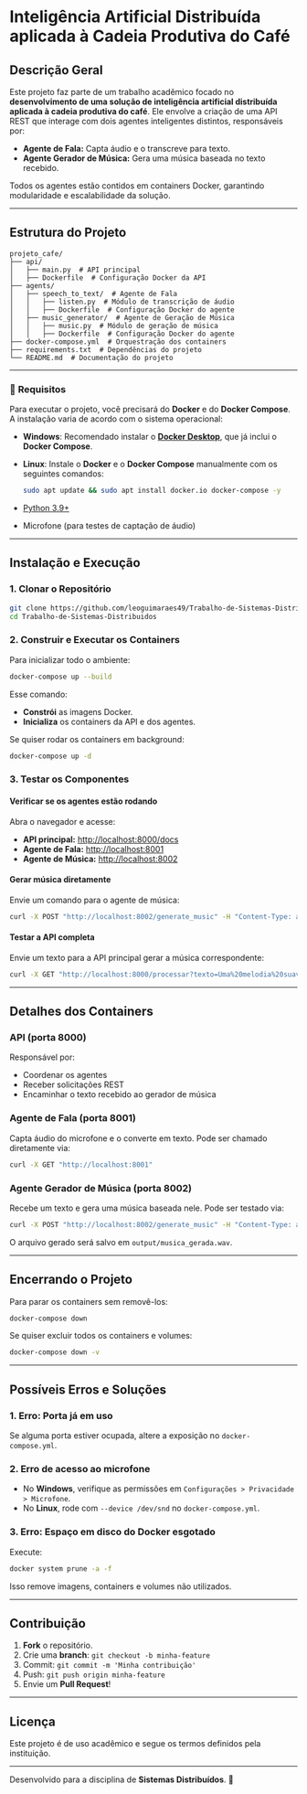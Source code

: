 # Inteligência Artificial Distribuída aplicada à Cadeia Produtiva do Café

## Descrição Geral
Este projeto faz parte de um trabalho acadêmico focado no **desenvolvimento de uma solução de inteligência artificial distribuída aplicada à cadeia produtiva do café**. Ele envolve a criação de uma API REST que interage com dois agentes inteligentes distintos, responsáveis por:
- **Agente de Fala:** Capta áudio e o transcreve para texto.
- **Agente Gerador de Música:** Gera uma música baseada no texto recebido.

Todos os agentes estão contidos em containers Docker, garantindo modularidade e escalabilidade da solução.

---

## Estrutura do Projeto
```
projeto_cafe/
├── api/
│   ├── main.py  # API principal
│   ├── Dockerfile  # Configuração Docker da API
├── agents/
│   ├── speech_to_text/  # Agente de Fala
│   │   ├── listen.py  # Módulo de transcrição de áudio
│   │   ├── Dockerfile  # Configuração Docker do agente
│   ├── music_generator/  # Agente de Geração de Música
│   │   ├── music.py  # Módulo de geração de música
│   │   ├── Dockerfile  # Configuração Docker do agente
├── docker-compose.yml  # Orquestração dos containers
├── requirements.txt  # Dependências do projeto
└── README.md  # Documentação do projeto
```

---

### 📌 **Requisitos**
Para executar o projeto, você precisará do **Docker** e do **Docker Compose**. A instalação varia de acordo com o sistema operacional:

- **Windows**: Recomendado instalar o **[Docker Desktop](https://www.docker.com/products/docker-desktop/)**, que já inclui o **Docker Compose**.
- **Linux**: Instale o **Docker** e o **Docker Compose** manualmente com os seguintes comandos:

  ```sh
  sudo apt update && sudo apt install docker.io docker-compose -y

- [Python 3.9+](https://www.python.org/downloads/)
- Microfone (para testes de captação de áudio)

---

## Instalação e Execução
### 1. Clonar o Repositório
```sh
git clone https://github.com/leoguimaraes49/Trabalho-de-Sistemas-Distribuidos.git
cd Trabalho-de-Sistemas-Distribuidos
```

### 2. Construir e Executar os Containers
Para inicializar todo o ambiente:
```sh
docker-compose up --build
```
Esse comando:
- **Constrói** as imagens Docker.
- **Inicializa** os containers da API e dos agentes.

Se quiser rodar os containers em background:
```sh
docker-compose up -d
```

### 3. Testar os Componentes
#### **Verificar se os agentes estão rodando**
Abra o navegador e acesse:
- **API principal:** [http://localhost:8000/docs](http://localhost:8000/docs)
- **Agente de Fala:** [http://localhost:8001](http://localhost:8001)
- **Agente de Música:** [http://localhost:8002](http://localhost:8002)

#### **Gerar música diretamente**
Envie um comando para o agente de música:
```sh
curl -X POST "http://localhost:8002/generate_music" -H "Content-Type: application/json" -d '{"prompt": "Uma melodia relaxante"}'
```

#### **Testar a API completa**
Envie um texto para a API principal gerar a música correspondente:
```sh
curl -X GET "http://localhost:8000/processar?texto=Uma%20melodia%20suave"
```

---

## Detalhes dos Containers
### **API (porta 8000)**
Responsável por:
- Coordenar os agentes
- Receber solicitações REST
- Encaminhar o texto recebido ao gerador de música

### **Agente de Fala (porta 8001)**
Capta áudio do microfone e o converte em texto.
Pode ser chamado diretamente via:
```sh
curl -X GET "http://localhost:8001"
```

### **Agente Gerador de Música (porta 8002)**
Recebe um texto e gera uma música baseada nele.
Pode ser testado via:
```sh
curl -X POST "http://localhost:8002/generate_music" -H "Content-Type: application/json" -d '{"prompt": "Jazz animado"}'
```
O arquivo gerado será salvo em `output/musica_gerada.wav`.

---

## Encerrando o Projeto
Para parar os containers sem removê-los:
```sh
docker-compose down
```
Se quiser excluir todos os containers e volumes:
```sh
docker-compose down -v
```

---

## Possíveis Erros e Soluções
### 1. **Erro: Porta já em uso**
Se alguma porta estiver ocupada, altere a exposição no `docker-compose.yml`.

### 2. **Erro de acesso ao microfone**
- No **Windows**, verifique as permissões em `Configurações > Privacidade > Microfone`.
- No **Linux**, rode com `--device /dev/snd` no `docker-compose.yml`.

### 3. **Erro: Espaço em disco do Docker esgotado**
Execute:
```sh
docker system prune -a -f
```
Isso remove imagens, containers e volumes não utilizados.

---

## Contribuição
1. **Fork** o repositório.
2. Crie uma **branch**: `git checkout -b minha-feature`
3. Commit: `git commit -m 'Minha contribuição'`
4. Push: `git push origin minha-feature`
5. Envie um **Pull Request**!

---

## Licença
Este projeto é de uso acadêmico e segue os termos definidos pela instituição.

---

Desenvolvido para a disciplina de **Sistemas Distribuídos**. 🚀



